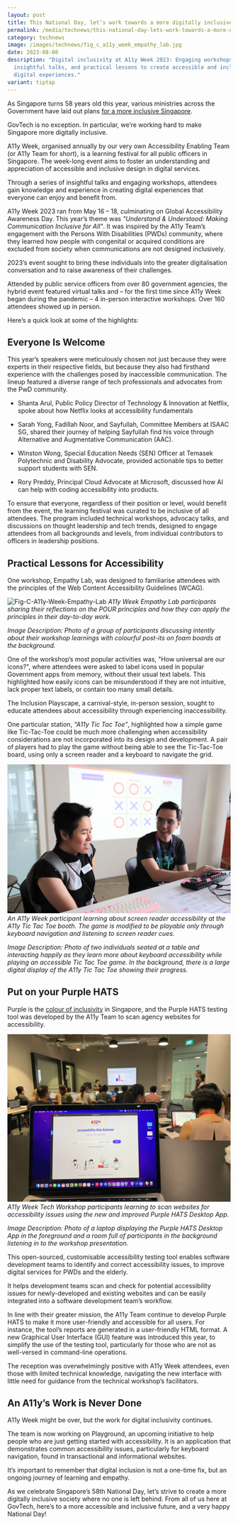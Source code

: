 ```yaml
---
layout: post
title: This National Day, let’s work towards a more digitally inclusive Singapore
permalink: /media/technews/this-national-day-lets-work-towards-a-more-digitally-inclusive-singapore/
category: technews
image: /images/technews/fig_c_a11y_week_empathy_lab.jpg
date: 2023-08-08
description: "Digital inclusivity at A11y Week 2023: Engaging workshops,
  insightful talks, and practical lessons to create accessible and inclusive
  digital experiences."
variant: tiptap
---
```

As Singapore turns 58 years old this year, various ministries across the Government have laid out plans [for a more inclusive Singapore](https://www.straitstimes.com/singapore/politics/ministries-outline-plans-for-more-inclusive-singapore-sustainable-finances-and-access-to-justice).

GovTech is no exception. In particular, we’re working hard to make Singapore more digitally inclusive. 

A11y Week, organised annually by our very own Accessibility Enabling Team (or A11y Team for short), is a learning festival for all public officers in Singapore. The week-long event aims to foster an understanding and appreciation of accessible and inclusive design in digital services.

Through a series of insightful talks and engaging workshops, attendees gain knowledge and experience in creating digital experiences that everyone can enjoy and benefit from.

A11y Week 2023 ran from May 16 – 18, culminating on Global Accessibility Awareness Day. This year’s theme was *"Understand & Understood: Making Communication Inclusive for All"*. It was inspired by the A11y Team’s engagement with the Persons With Disabilities (PWDs) community, where they learned how people with congenital or acquired conditions are excluded from society when communications are not designed inclusively.

2023’s event sought to bring these individuals into the greater digitalisation conversation and to raise awareness of their challenges.

Attended by public service officers from over 80 government agencies, the hybrid event featured virtual talks and – for the first time since A11y Week began during the pandemic – 4 in-person interactive workshops. Over 160 attendees showed up in person.

Here’s a quick look at some of the highlights:

## Everyone Is Welcome

This year’s speakers were meticulously chosen not just because they were experts in their respective fields, but because they also had firsthand experience with the challenges posed by inaccessible communication. The lineup featured a diverse range of tech professionals and advocates from the PwD community.

* Shanta Arul, Public Policy Director of Technology & Innovation at Netflix, spoke about how Netflix looks at accessibility fundamentals

*	Sarah Yong, Fadillah Noor, and Sayfullah, Committee Members at ISAAC SG, shared their journey of helping Sayfullah find his voice through Alternative and Augmentative Communication (AAC).

*	Winston Wong, Special Education Needs (SEN) Officer at Temasek Polytechnic and Disability Advocate, provided actionable tips to better support students with SEN.

*	Rory Preddy, Principal Cloud Advocate at Microsoft, discussed how AI can help with coding accessibility into products.

To ensure that everyone, regardless of their position or level, would benefit from the event, the learning festival was curated to be inclusive of all attendees. The program included technical workshops, advocacy talks, and discussions on thought leadership and tech trends, designed to engage attendees from all backgrounds and levels, from individual contributors to officers in leadership positions.

## Practical Lessons for Accessibility 

One workshop, Empathy Lab, was designed to familiarise attendees with the principles of the Web Content Accessibility Guidelines (WCAG).

![Fig-C-A11y-Week-Empathy-Lab](/images/technews/Fig-C-A11y-Week-Empathy-Lab.png)
*A11y Week Empathy Lab participants sharing their reflections on the POUR principles and how they can apply the principles in their day-to-day work.*

*Image Description: Photo of a group of participants discussing intently about their workshop learnings with colourful post-its on foam boards at the background.*

One of the workshop’s most popular activities was, "How universal are our icons?", where attendees were asked to label icons used in popular Government apps from memory, without their usual text labels. This highlighted how easily icons can be misunderstood if they are not intuitive, lack proper text labels, or contain too many small details.

The Inclusion Playscape, a carnival-style, in-person session, sought to educate attendees about accessibility through experiencing inaccessibility.

One particular station, *“A11y Tic Tac Toe”*, highlighted how a simple game like Tic-Tac-Toe could be much more challenging when accessibility considerations are not incorporated into its design and development. A pair of players had to play the game without being able to see the Tic-Tac-Toe board, using only a screen reader and a keyboard to navigate the grid.

![Fig-A-A11y-Week-participant](/images/technews/Fig-A-A11y-Week-participant.JPG)
*An A11y Week participant learning about screen reader accessibility at the A11y Tic Tac Toe booth. The game is modified to be playable only through keyboard navigation and listening to screen reader cues.*

*Image Description: Photo of two individuals seated at a table and interacting happily as they learn more about keyboard accessibility while playing an accessible Tic Tac Toe game. In the background, there is a large digital display of the A11y Tic Tac Toe showing their progress.*

## Put on your Purple HATS

Purple is the [colour of inclusivity](https://www.purpleparade.sg/) in Singapore, and the Purple HATS testing tool was developed by the A11y Team to scan agency websites for accessibility.

![Fig-B-A11y-Week-Tech-Workshop](/images/technews/Fig-B-A11y-Week-Tech-Workshop.JPG)
*A11y Week Tech Workshop participants learning to scan websites for accessibility issues using the new and improved Purple HATS Desktop App.*

*Image Description: Photo of a laptop displaying the Purple HATS Desktop App in the foreground and a room full of participants in the background listening in to the workshop presentation.*

This open-sourced, customisable accessibility testing tool enables software development teams to identify and correct accessibility issues, to improve digital services for PWDs and the elderly. 

It helps development teams scan and check for potential accessibility issues for newly-developed and existing websites and can be easily integrated into a software development team’s workflow. 

In line with their greater mission, the A11y Team continue to develop Purple HATS to make it more user-friendly and accessible for all users. For instance, the tool’s reports are generated in a user-friendly HTML format. A new Graphical User Interface (GUI) feature was introduced this year, to simplify the use of the testing tool, particularly for those who are not as well-versed in command-line operations. 

The reception was overwhelmingly positive with A11y Week attendees, even those with limited technical knowledge, navigating the new interface with little need for guidance from the technical workshop’s facilitators. 

## An A11y’s Work is Never Done 

A11y Week might be over, but the work for digital inclusivity continues. 

The team is now working on Playground, an upcoming initiative to help people who are just getting started with accessibility. It is an application that demonstrates common accessibility issues, particularly for keyboard navigation, found in transactional and informational websites. 

It’s important to remember that digital inclusion is not a one-time fix, but an ongoing journey of learning and empathy.

As we celebrate Singapore’s 58th National Day, let’s strive to create a more digitally inclusive society where no one is left behind. From all of us here at GovTech, here’s to a more accessible and inclusive future, and a very happy National Day!